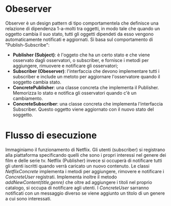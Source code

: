 # Obeserver
Observer è un design pattern di tipo comportamentela che definisce una relazione di dipendenza 1-a-molti tra oggetti, in modo tale che quando un oggetto cambia il suo stato, tutti gli oggetti dipendeti da esso vengono automaticamente notificati e aggiornati. Si basa sul comportamento di "Publish-Subscribe":
- **Publisher (Subject)**: è l'oggeto che ha un certo stato e che viene osservato dagli osservatori, o subscriber, e fornisce i metodi per aggiungere, rimuovere e notificare gli osservatori;
- **Subscriber (Obeserver)**: l'interfaccia che devono implementare tutti i subscriber e include un metoto per aggiornare l'osservatore quando il soggetto cambia stato.
- **ConcretePublisher**:  una classe concreta che implementa il Publisher. Memorizza lo stato e notifica gli osservatori quando c'è un cambiamento.
- **ConcreteSubscriber**: una classe concreta che implementa l'interfaccia Subscriber. Questo oggetto viene aggiornato con il nuovo stato del soggetto.

# Flusso di esecuzione
Immaginiamo il funzionamento di Netflix. Gli utenti (subscriber) si registrano alla piattaforma specificando quelli che sono i propri interessi nel genere dei film e delle serie tv. Netflix (Publisher) invece si occuperà di notificare tutti gli utenti iscritti quando verrà caricato un nuovo contenuto.
Le classi _NetflixConcrete_ implementa i metodi per aggiungere, rimovere e notificare i _ConcreteUser_ registrati. Implementa inoltre il metodo _addNewContent(title,genre)_ che oltre ad aggiungere i titoli nel proprio catalogo, si occupa di notificare agli utenti.
I _ConcreteUser_ sarranno notificati con un messaggio diverso se viene aggiunto un titolo di un genere a cui sono interessati.